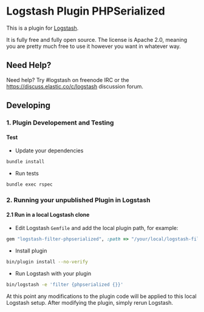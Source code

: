 # Logstash Plugin PHPSerialized

This is a plugin for [Logstash](https://github.com/elastic/logstash).

It is fully free and fully open source. The license is Apache 2.0, meaning you are pretty much free to use it however you want in whatever way.

## Need Help?

Need help? Try #logstash on freenode IRC or the https://discuss.elastic.co/c/logstash discussion forum.

## Developing

### 1. Plugin Developement and Testing

#### Test

- Update your dependencies

```sh
bundle install
```

- Run tests

```sh
bundle exec rspec
```

### 2. Running your unpublished Plugin in Logstash

#### 2.1 Run in a local Logstash clone

- Edit Logstash `Gemfile` and add the local plugin path, for example:
```ruby
gem "logstash-filter-phpserialized", :path => "/your/local/logstash-filter-phpserialized"
```
- Install plugin
```sh
bin/plugin install --no-verify
```
- Run Logstash with your plugin
```sh
bin/logstash -e 'filter {phpserialized {}}'
```
At this point any modifications to the plugin code will be applied to this local Logstash setup. After modifying the plugin, simply rerun Logstash.
